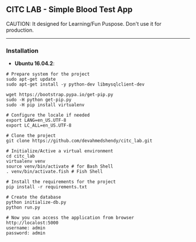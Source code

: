 ## CITC LAB - Simple Blood Test App 
CAUTION: It designed for Learning/Fun Puspose. Don't use it for production.

----

### Installation
- **Ubuntu 16.04.2**:
```
# Prepare system for the project
sudo apt-get update
sudo apt-get install -y python-dev libmysqlclient-dev

wget https://bootstrap.pypa.io/get-pip.py
sudo -H python get-pip.py
sudo -H pip install virtualenv

# Configure the locale if needed
export LANG=en_US.UTF-8
export LC_ALL=en_US.UTF-8

# Clone the project
git clone https://github.com/devahmedshendy/citc_lab.git

# Initialize/Active a virtual environment
cd citc_lab
virtualenv venv
source venv/bin/activate # for Bash Shell
. venv/bin/activate.fish # Fish Shell

# Install the requirements for the project
pip install -r requirements.txt

# Create the database
python initialize-db.py
python run.py

# Now you can access the application from browser
http://localost:5000
username: admin
password: admin
```
